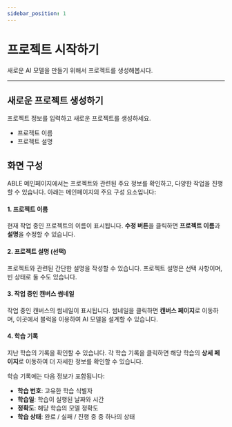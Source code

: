 ```yaml
---
sidebar_position: 1
---
```


# 프로젝트 시작하기

새로운 AI 모델을 만들기 위해서 프로젝트를 생성해봅시다.

---

## 새로운 프로젝트 생성하기

프로젝트 정보를 입력하고 새로운 프로젝트를 생성하세요.

- 프로젝트 이름
- 프로젝트 설명

## 화면 구성

ABLE 메인페이지에서는 프로젝트와 관련된 주요 정보를 확인하고, 다양한 작업을 진행할 수 있습니다. 아래는 메인페이지의 주요 구성 요소입니다:

#### 1. 프로젝트 이름

현재 작업 중인 프로젝트의 이름이 표시됩니다. **수정 버튼**을 클릭하면 **프로젝트 이름**과 **설명**을 수정할 수 있습니다.

#### 2. 프로젝트 설명 (선택)

프로젝트와 관련된 간단한 설명을 작성할 수 있습니다. 프로젝트 설명은 선택 사항이며, 빈 상태로 둘 수도 있습니다.

#### 3. 작업 중인 캔버스 썸네일

작업 중인 캔버스의 썸네일이 표시됩니다.
썸네일을 클릭하면 **캔버스 페이지**로 이동하며, 이곳에서 블럭을 이용하여 AI 모델을 설계할 수 있습니다.

#### 4. 학습 기록

지난 학습의 기록을 확인할 수 있습니다. 각 학습 기록을 클릭하면 해당 학습의 **상세 페이지**로 이동하여 더 자세한 정보를 확인할 수 있습니다.

학습 기록에는 다음 정보가 포함됩니다:

- **학습 번호**: 고유한 학습 식별자
- **학습일**: 학습이 실행된 날짜와 시간
- **정확도**: 해당 학습의 모델 정확도
- **학습 상태**: 완료 / 실패 / 진행 중 중 하나의 상태
